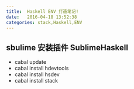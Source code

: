 ```yaml
---
title:  Haskell ENV 打造笔记!
date:   2016-04-18 13:52:38
categories: stack,Haskell,ENV
---
```


## sbulime 安装插件 SublimeHaskell


* cabal update
* cabal install hdevtools
* cabal install hsdev
* cabal install stack